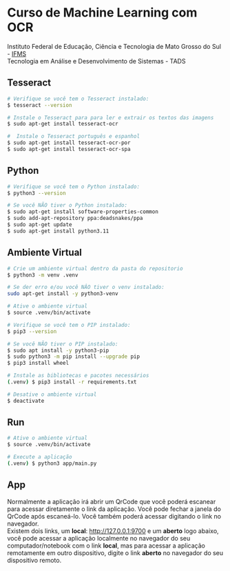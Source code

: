 <!-- cspell:disable -->
# Curso de Machine Learning com OCR

Instituto  Federal de Educação, Ciência e Tecnologia de Mato Grosso do Sul - [IFMS](https://www.ifms.edu.br/campi/campus-tres-lagoas)<br/>
Tecnologia em Análise e Desenvolvimento de Sistemas - TADS<br/>

## Tesseract

```bash
# Verifique se você tem o Tesseract instalado:
$ tesseract --version

# Instale o Tesseract para para ler e extrair os textos das imagens
$ sudo apt-get install tesseract-ocr

#  Instale o Tesseract português e espanhol
$ sudo apt-get install tesseract-ocr-por
$ sudo apt-get install tesseract-ocr-spa
```

## Python

```bash
# Verifique se você tem o Python instalado:
$ python3 --version

# Se você NÃO tiver o Python instalado:
$ sudo apt-get install software-properties-common
$ sudo add-apt-repository ppa:deadsnakes/ppa
$ sudo apt-get update
$ sudo apt-get install python3.11
```

## Ambiente Virtual

```bash
# Crie um ambiente virtual dentro da pasta do repositorio
$ python3 -m venv .venv

# Se der erro e/ou você NÂO tiver o venv instalado:
sudo apt-get install -y python3-venv

# Ative o ambiente virtual
$ source .venv/bin/activate

# Verifique se você tem o PIP instalado:
$ pip3 --version

# Se você NÃO tiver o PIP instalado:
$ sudo apt install -y python3-pip
$ sudo python3 -m pip install --upgrade pip
$ pip3 install wheel

# Instale as bibliotecas e pacotes necessários
(.venv) $ pip3 install -r requirements.txt

# Desative o ambiente virtual
$ deactivate
```

## Run

```bash
# Ative o ambiente virtual
$ source .venv/bin/activate

# Execute a aplicação
(.venv) $ python3 app/main.py
```
## App

Normalmente a aplicação irá abrir um QrCode que você poderá escanear para acessar diretamente o link da aplicação. Você pode fechar a janela do QrCode após escaneá-lo.
Você também poderá acessar digitando o link no navegador. <br>
Existem dois links, um **local**: http://127.0.0.1:9700 e um **aberto** logo abaixo, você pode acessar a aplicação localmente no navegador do seu computador/notebook com o link **local**, mas para acessar a aplicação remotamente em outro dispositivo, digite o link **aberto** no navegador do seu dispositivo remoto.
